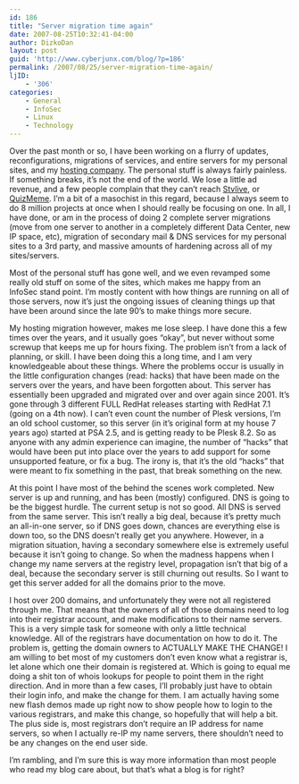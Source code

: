 ```yaml
---
id: 186
title: "Server migration time again"
date: 2007-08-25T10:32:41-04:00
author: DizkoDan
layout: post
guid: 'http://www.cyberjunx.com/blog/?p=186'
permalink: /2007/08/25/server-migration-time-again/
ljID:
    - '306'
categories:
    - General
    - InfoSec
    - Linux
    - Technology
---
```


Over the past month or so, I have been working on a flurry of updates, reconfigurations, migrations of services, and entire servers for my personal sites, and my [hosting company](http://www.serve-you.net). The personal stuff is always fairly painless. If something breaks, it’s not the end of the world. We lose a little ad revenue, and a few people complain that they can’t reach [Stvlive](http://www.stvlive.com), or [QuizMeme](http://www.quizmeme.com). I’m a bit of a masochist in this regard, because I always seem to do 8 million projects at once when I should really be focusing on one. In all, I have done, or am in the process of doing 2 complete server migrations (move from one server to another in a completely different Data Center, new IP space, etc), migration of secondary mail &amp; DNS services for my personal sites to a 3rd party, and massive amounts of hardening across all of my sites/servers.

Most of the personal stuff has gone well, and we even revamped some really old stuff on some of the sites, which makes me happy from an InfoSec stand point. I’m mostly content with how things are running on all of those servers, now it’s just the ongoing issues of cleaning things up that have been around since the late 90’s to make things more secure.

My hosting migration however, makes me lose sleep. I have done this a few times over the years, and it usually goes “okay”, but never without some screwup that keeps me up for hours fixing. The problem isn’t from a lack of planning, or skill. I have been doing this a long time, and I am very knowledgeable about these things. Where the problems occur is usually in the little configuration changes (read: hacks) that have been made on the servers over the years, and have been forgotten about. This server has essentially been upgraded and migrated over and over again since 2001. It’s gone through 3 different FULL RedHat releases starting with RedHat 7.1 (going on a 4th now). I can’t even count the number of Plesk versions, I’m an old school customer, so this server (in it’s original form at my house 7 years ago) started at PSA 2.5, and is getting ready to be Plesk 8.2. So as anyone with any admin experience can imagine, the number of “hacks” that would have been put into place over the years to add support for some unsupported feature, or fix a bug. The irony is, that it’s the old “hacks” that were meant to fix something in the past, that break something on the new.

At this point I have most of the behind the scenes work completed. New server is up and running, and has been (mostly) configured. DNS is going to be the biggest hurdle. The current setup is not so good. All DNS is served from the same server. This isn’t really a big deal, because it’s pretty much an all-in-one server, so if DNS goes down, chances are everything else is down too, so the DNS doesn’t really get you anywhere. However, in a migration situation, having a secondary somewhere else is extremely useful because it isn’t going to change. So when the madness happens when I change my name servers at the registry level, propagation isn’t that big of a deal, because the secondary server is still churning out results. So I want to get this server added for all the domains prior to the move.

I host over 200 domains, and unfortunately they were not all registered through me. That means that the owners of all of those domains need to log into their registrar account, and make modifications to their name servers. This is a very simple task for someone with only a little technical knowledge. All of the registrars have documentation on how to do it. The problem is, getting the domain owners to ACTUALLY MAKE THE CHANGE! I am willing to bet most of my customers don’t even know what a registrar is, let alone which one their domain is registered at. Which is going to equal me doing a shit ton of whois lookups for people to point them in the right direction. And in more than a few cases, I’ll probably just have to obtain their login info, and make the change for them. I am actually having some new flash demos made up right now to show people how to login to the various registrars, and make this change, so hopefully that will help a bit. The plus side is, most registrars don’t require an IP address for name servers, so when I actually re-IP my name servers, there shouldn’t need to be any changes on the end user side.

I’m rambling, and I’m sure this is way more information than most people who read my blog care about, but that’s what a blog is for right?